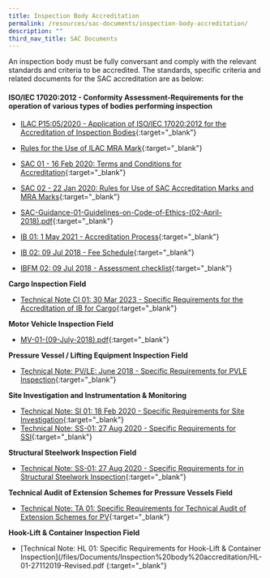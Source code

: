 ```yaml
---
title: Inspection Body Accreditation
permalink: /resources/sac-documents/inspection-body-accreditation/
description: ""
third_nav_title: SAC Documents
---
```

An inspection body must be fully conversant and comply with the relevant standards and criteria to be accredited. The standards, specific criteria and related documents for the SAC accreditation are as below:

#### ISO/IEC 17020:2012 - Conformity Assessment-Requirements for the operation of various types of bodies performing inspection

<!-- COMMENT: The {:target="\_blank"} syntax at the end of the Markdown document links is used to open the document in a new window tab -->

* [ILAC P15:05/2020 - Application of ISO/IEC 17020:2012 for the Accreditation of Inspection Bodies](/files/Documents/Inspection%20body%20accreditation/ILAC-P15-05-2020.pdf){:target="\_blank"}

* [Rules for the Use of ILAC MRA Mark](/files/Documents/Inspection%20body%20accreditation/ILAC_R7_05_2015-Rules-for-the-Use-of-the-ILAC-MRA-Mark1.pdf){:target="\_blank"}

* [SAC 01 - 16 Feb 2020: Terms and Conditions for Accreditation](/files/Documents/Laboratory%20Accreditation/SAC-01-16Feb2020.pdf){:target="\_blank"}

* [SAC 02 - 22 Jan 2020: Rules for Use of SAC Accreditation Marks and MRA Marks](){:target="\_blank"}

* [SAC-Guidance-01-Guidelines-on-Code-of-Ethics-(02-April-2018).pdf](/files/Documents/SAC-Guidance-01-Guidelines-on-Code-of-Ethics-(02-April-2018).pdf){:target="\_blank"}

* [IB 01: 1 May 2021 - Accreditation Process](/files/Documents/Inspection%20body%20accreditation/IB-01-01-May-2021.pdf){:target="\_blank"}

* [IB 02: 09 Jul 2018 - Fee Schedule](/files/Documents/Inspection%20body%20accreditation/IB-02-Fee-Schedule-(09-July-2018).pdf){:target="\_blank"}

* [IBFM 02: 09 Jul 2018 - Assessment checklist](/files/Documents/Inspection%20body%20accreditation/IBFM-02-Assessment-Checklist-(09-July-2018).docx){:target="\_blank"}

  
 
**Cargo Inspection Field**
* [Technical Note CI 01: 30 Mar 2023 - Specific Requirements for the Accreditation of IB for Cargo](/files/Documents/Inspection%20body%20accreditation/ci_01-30mar2023.pdf){:target="\_blank"}

**Motor Vehicle Inspection Field**
* [MV-01-(09-July-2018).pdf](/files/Documents/Inspection%20body%20accreditation/MV-01-(09-July-2018).pdf){:target="\_blank"}

**Pressure Vessel / Lifting Equipment Inspection Field**
* [Technical Note: PV/LE: June 2018 - Specific Requirements for PVLE Inspection](/files/Documents/Inspection%20body%20accreditation/Technical-Note-PVLE-01-(05-June-2018).pdf){:target="\_blank"}



**Site Investigation and Instrumentation &amp; Monitoring**
* [Technical Note: SI 01: 18 Feb 2020 - Specific Requirements for Site Investigation](/files/Documents/Inspection%20body%20accreditation/SI-01-18-Feb-2020.pdf){:target="\_blank"}
* [Technical Note: SS-01: 27 Aug 2020 - Specific Requirements for SSI](/files/Documents/Inspection%20body%20accreditation/SS-01-27-Aug2020.pdf){:target="\_blank"}


**Structural Steelwork Inspection Field**
* [Technical Note: SS-01: 27 Aug 2020 - Specific Requirements for in Structural Steelwork Inspection](/files/Documents/Inspection%20body%20accreditation/SS-01-27-Aug2020.pdf){:target="\_blank"}


**Technical Audit of Extension Schemes for Pressure Vessels Field**
* [Technical Note: TA 01: Specific Requirements for Technical Audit of Extension Schemes for PV](/files/Documents/Inspection%20body%20accreditation/TA01-(09-July-2018).pdf){:target="\_blank"}

**Hook-Lift &amp; Container Inspection Field**
* [Technical Note: HL 01: Specific Requirements for Hook-Lift &amp; Container Inspection](/files/Documents/Inspection%20body%20accreditation/HL-01-27112019-Revised.pdf
{:target="\_blank"}